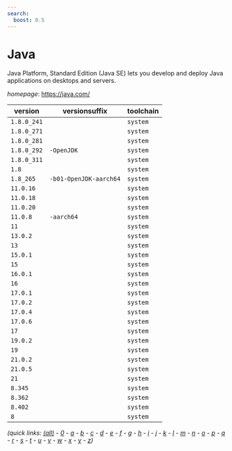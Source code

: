 ```yaml
---
search:
  boost: 0.5
---
```

# Java

Java Platform, Standard Edition (Java SE) lets you develop and deploy  Java applications on desktops and servers.

*homepage*: <https://java.com/>

version | versionsuffix | toolchain
--------|---------------|----------
``1.8.0_241`` |  | ``system``
``1.8.0_271`` |  | ``system``
``1.8.0_281`` |  | ``system``
``1.8.0_292`` | ``-OpenJDK`` | ``system``
``1.8.0_311`` |  | ``system``
``1.8`` |  | ``system``
``1.8_265`` | ``-b01-OpenJDK-aarch64`` | ``system``
``11.0.16`` |  | ``system``
``11.0.18`` |  | ``system``
``11.0.20`` |  | ``system``
``11.0.8`` | ``-aarch64`` | ``system``
``11`` |  | ``system``
``13.0.2`` |  | ``system``
``13`` |  | ``system``
``15.0.1`` |  | ``system``
``15`` |  | ``system``
``16.0.1`` |  | ``system``
``16`` |  | ``system``
``17.0.1`` |  | ``system``
``17.0.2`` |  | ``system``
``17.0.4`` |  | ``system``
``17.0.6`` |  | ``system``
``17`` |  | ``system``
``19.0.2`` |  | ``system``
``19`` |  | ``system``
``21.0.2`` |  | ``system``
``21.0.5`` |  | ``system``
``21`` |  | ``system``
``8.345`` |  | ``system``
``8.362`` |  | ``system``
``8.402`` |  | ``system``
``8`` |  | ``system``


*(quick links: [(all)](../index.md) - [0](../0/index.md) - [a](../a/index.md) - [b](../b/index.md) - [c](../c/index.md) - [d](../d/index.md) - [e](../e/index.md) - [f](../f/index.md) - [g](../g/index.md) - [h](../h/index.md) - [i](../i/index.md) - [j](../j/index.md) - [k](../k/index.md) - [l](../l/index.md) - [m](../m/index.md) - [n](../n/index.md) - [o](../o/index.md) - [p](../p/index.md) - [q](../q/index.md) - [r](../r/index.md) - [s](../s/index.md) - [t](../t/index.md) - [u](../u/index.md) - [v](../v/index.md) - [w](../w/index.md) - [x](../x/index.md) - [y](../y/index.md) - [z](../z/index.md))*

